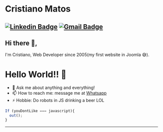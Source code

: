# Cristiano Matos
[![Linkedin Badge](https://img.shields.io/badge/-cristianomatos-blue?style=flat-square&logo=Linkedin&logoColor=white&link=https://www.linkedin.com/in/cristianomatos/)](https://www.linkedin.com/in/cristianomatos/)
[![Gmail Badge](https://img.shields.io/badge/-ctoveloz@gmail.com-c14438?style=flat-square&logo=Gmail&logoColor=white&link=mailto:ctoveloz@gmail.com)](mailto:ctoveloz@gmail.com)
---

## Hi there 👋,           
I'm Cristiano, Web Developer since 2005(my first website in Joomla 😅).

# Hello World!! 🤔
- 💬 Ask me about anything and everything! 
- 📫 How to reach me: message me at [Whatsapp](https://wa.me/5598992099514)
- ⚡ Hobbie: Do robots in JS drinking a beer LOL 

```js
If (youDontLike === javascript){
  out();
}
```

---
